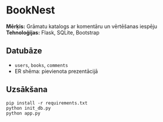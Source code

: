 
# BookNest

**Mērķis:** Grāmatu katalogs ar komentāru un vērtēšanas iespēju  
**Tehnoloģijas:** Flask, SQLite, Bootstrap

## Datubāze
- `users`, `books`, `comments`
- ER shēma: pievienota prezentācijā

## Uzsākšana
```
pip install -r requirements.txt
python init_db.py
python app.py
```

